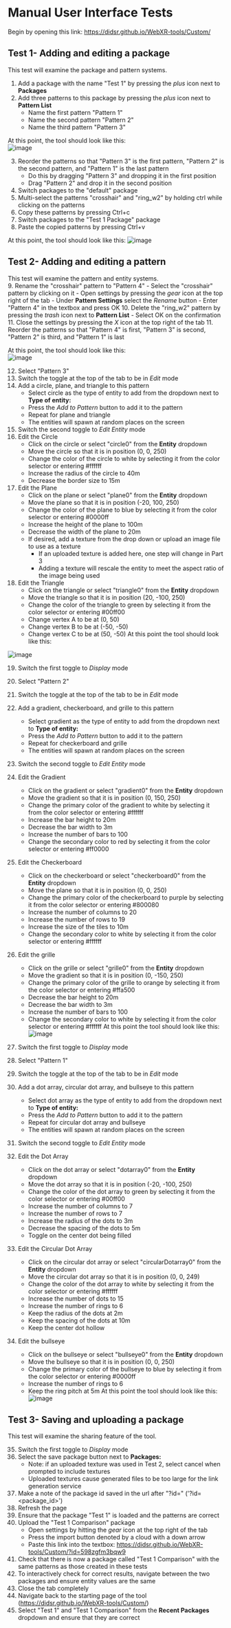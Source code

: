 # Manual User Interface Tests #

Begin by opening this link: https://didsr.github.io/WebXR-tools/Custom/

## Test 1- Adding and editing a package
This test will examine the package and pattern systems.  
   1. Add a package with the name "Test 1" by pressing the *plus* icon next to **Packages**
   2. Add three patterns to this package by pressing the *plus* icon next to **Pattern List**
      - Name the first pattern "Pattern 1"
      - Name the second pattern "Pattern 2"
      - Name the third pattern "Pattern 3"

   At this point, the tool should look like this:  
   ![image](../Images/test1_1.PNG)

   3. Reorder the patterns so that "Pattern 3" is the first pattern, "Pattern 2" is the second pattern, and "Pattern 1" is the last pattern
      - Do this by dragging "Pattern 3" and dropping it in the first position
      - Drag "Pattern 2" and drop it in the second position
   4. Switch packages to the "default" package
   5. Multi-select the patterns "crosshair" and "ring_w2" by holding ctrl while clicking on the patterns
   6. Copy these patterns by pressing Ctrl+c
   7. Switch packages to the "Test 1 Package" package
   8. Paste the copied patterns by pressing Ctrl+v

   At this point, the tool should look like this:
   ![image](../Images/test1_2.PNG)

## Test 2- Adding and editing a pattern
This test will examine the pattern and entity systems.  
   9. Rename the "crosshair" pattern to "Pattern 4"
       - Select the "crosshair" pattern by clicking on it
       - Open settings by pressing the *gear* icon at the top right of the tab
       - Under **Pattern Settings** select the *Rename* button
       - Enter "Pattern 4" in the textbox and press OK
   10. Delete the "ring_w2" pattern by pressing the *trash* icon next to **Pattern List**
       - Select OK on the confirmation
   11. Close the settings by pressing the *X* icon at the top right of the tab
   11. Reorder the patterns so that "Pattern 4" is first, "Pattern 3" is second, "Pattern 2" is third, and "Pattern 1" is last

   At this point, the tool should look like this:   
   ![image](../Images/test1_3.PNG)

   12. Select "Pattern 3"
   13. Switch the toggle at the top of the tab to be in *Edit* mode
   14. Add a circle, plane, and triangle to this pattern
       - Select circle as the type of entity to add from the dropdown next to **Type of entity:**
       - Press the *Add to Pattern* button to add it to the pattern
       - Repeat for plane and triangle
       - The entities will spawn at random places on the screen
   15. Switch the second toggle to *Edit Entity* mode
   16. Edit the Circle
       - Click on the circle or select "circle0" from the **Entity** dropdown
       - Move the circle so that it is in position (0, 0, 250)
       - Change the color of the circle to white by selecting it from the color selector or entering #ffffff
       - Increase the radius of the circle to 40m
       - Decrease the border size to 15m
   17. Edit the Plane
       - Click on the plane or select "plane0" from the **Entity** dropdown
       - Move the plane so that it is in position (-20, 100, 250)
       - Change the color of the plane to blue by selecting it from the color selector or entering #0000ff
       - Increase the height of the plane to 100m
       - Decrease the width of the plane to 20m
       - If desired, add a texture from the drop down or upload an image file to use as a texture
          - If an uploaded texture is added here, one step will change in Part 3
          - Adding a texture will rescale the entity to meet the aspect ratio of the image being used
   18. Edit the Triangle
       - Click on the triangle or select "triangle0" from the **Entity** dropdown
       - Move the triangle so that it is in position (20, -100, 250)
       - Change the color of the triangle to green by selecting it from the color selector or entering #00ff00
       - Change vertex A to be at (0, 50)
       - Change vertex B to be at (-50, -50)
       - Change vertex C to be at (50, -50)
   At this point the tool should look like this:

   ![image](../Images/test2_1.PNG)

   19. Switch the first toggle to *Display* mode
   20. Select "Pattern 2"
   21. Switch the toggle at the top of the tab to be in *Edit* mode
   22. Add a gradient, checkerboard, and grille to this pattern
       - Select gradient as the type of entity to add from the dropdown next to **Type of entity:**
       - Press the *Add to Pattern* button to add it to the pattern
       - Repeat for checkerboard and grille
       - The entities will spawn at random places on the screen
   23. Switch the second toggle to *Edit Entity* mode
   24. Edit the Gradient
       - Click on the gradient or select "gradient0" from the **Entity** dropdown
       - Move the gradient so that it is in position (0, 150, 250)
       - Change the primary color of the gradient to white by selecting it from the color selector or entering #ffffff
       - Increase the bar height to 20m
       - Decrease the bar width to 3m
       - Increase the number of bars to 100
       - Change the secondary color to red by selecting it from the color selector or entering #ff0000
   25. Edit the Checkerboard
       - Click on the checkerboard or select "checkerboard0" from the **Entity** dropdown
       - Move the plane so that it is in position (0, 0, 250)
       - Change the primary color of the checkerboard to purple by selecting it from the color selector or entering #800080
       - Increase the number of columns to 20
       - Increase the number of rows to 19
       - Increase the size of the tiles to 10m
       - Change the secondary color to white by selecting it from the color selector or entering #ffffff
   26. Edit the grille
       - Click on the grille or select "grille0" from the **Entity** dropdown
       - Move the gradient so that it is in position (0, -150, 250)
       - Change the primary color of the grille to orange by selecting it from the color selector or entering #ffa500
       - Decrease the bar height to 20m
       - Decrease the bar width to 3m
       - Increase the number of bars to 100
       - Change the secondary color to white by selecting it from the color selector or entering #ffffff
   At this point the tool should look like this:
![image](../Images/test2_2.png)

   27. Switch the first toggle to *Display* mode
   28. Select "Pattern 1"
   29. Switch the toggle at the top of the tab to be in *Edit* mode
   30. Add a dot array, circular dot array, and bullseye to this pattern
       - Select dot array as the type of entity to add from the dropdown next to **Type of entity:**
       - Press the *Add to Pattern* button to add it to the pattern
       - Repeat for circular dot array and bullseye
       - The entities will spawn at random places on the screen
   31. Switch the second toggle to *Edit Entity* mode
   32. Edit the Dot Array
       - Click on the dot array or select "dotarray0" from the **Entity** dropdown
       - Move the dot array so that it is in position (-20, -100, 250)
       - Change the color of the dot array to green by selecting it from the color selector or entering #00ff00
       - Increase the number of columns to 7
       - Increase the number of rows to 7
       - Increase the radius of the dots to 3m
       - Decrease the spacing of the dots to 5m
       - Toggle on the center dot being filled
   33. Edit the Circular Dot Array
       - Click on the circular dot array or select "circularDotarray0" from the **Entity** dropdown
       - Move the circular dot array so that it is in position (0, 0, 249)
       - Change the color of the dot array to white by selecting it from the color selector or entering #ffffff
       - Increase the number of dots to 15
       - Increase the number of rings to 6
       - Keep the radius of the dots at 2m
       - Keep the spacing of the dots at 10m
       - Keep the center dot hollow
   34. Edit the bullseye
       - Click on the bullseye or select "bullseye0" from the **Entity** dropdown
       - Move the bullseye so that it is in position (0, 0, 250)
       - Change the primary color of the bullseye to blue by selecting it from the color selector or entering #0000ff
       - Increase the number of rings to 6
       - Keep the ring pitch at 5m
At this point the tool should look like this:
![image](../Images/test2_3.PNG)

## Test 3- Saving and uploading a package
This test will examine the sharing feature of the tool.

   35. Switch the first toggle to *Display* mode
   36. Select the save package button next to **Packages:**
       - Note: if an uploaded texture was used in Test 2, select cancel when prompted to include textures
       - Uploaded textures cause generated files to be too large for the link generation service
   37. Make a note of the package id saved in the url after "?id=" ('?id=<package_id>')
   38. Refresh the page
   39. Ensure that the package "Test 1" is loaded and the patterns are correct
   40. Upload the "Test 1 Comparison" package
       - Open settings by hitting the *gear* icon at the top right of the tab
       - Press the import button denoted by a cloud with a down arrow
       - Paste this link into the textbox: https://didsr.github.io/WebXR-tools/Custom/?id=598zgfm3bqw9
   41. Check that there is now a package called "Test 1 Comparison" with the same patterns as those created in these tests
   42. To interactively check for correct results, navigate between the two packages and ensure entity values are the same
   43. Close the tab completely
   44. Navigate back to the starting page of the tool (https://didsr.github.io/WebXR-tools/Custom/)
   45. Select "Test 1" and "Test 1 Comparison" from the **Recent Packages** dropdown and ensure that they are correct


